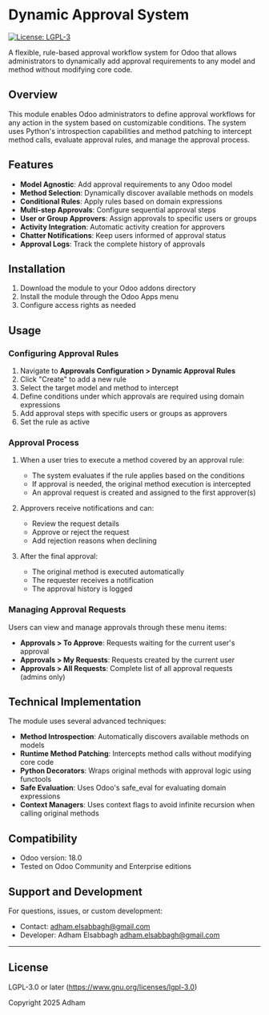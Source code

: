 # Dynamic Approval System

[![License: LGPL-3](https://img.shields.io/badge/License-LGPL--3-blue.svg)](https://www.gnu.org/licenses/lgpl-3.0)

A flexible, rule-based approval workflow system for Odoo that allows administrators to dynamically add approval requirements to any model and method without modifying core code.

## Overview

This module enables Odoo administrators to define approval workflows for any action in the system based on customizable conditions. The system uses Python's introspection capabilities and method patching to intercept method calls, evaluate approval rules, and manage the approval process.

## Features

- **Model Agnostic**: Add approval requirements to any Odoo model
- **Method Selection**: Dynamically discover available methods on models
- **Conditional Rules**: Apply rules based on domain expressions
- **Multi-step Approvals**: Configure sequential approval steps
- **User or Group Approvers**: Assign approvals to specific users or groups
- **Activity Integration**: Automatic activity creation for approvers
- **Chatter Notifications**: Keep users informed of approval status
- **Approval Logs**: Track the complete history of approvals

## Installation

1. Download the module to your Odoo addons directory
2. Install the module through the Odoo Apps menu
3. Configure access rights as needed

## Usage

### Configuring Approval Rules

1. Navigate to **Approvals Configuration > Dynamic Approval Rules**
2. Click "Create" to add a new rule
3. Select the target model and method to intercept
4. Define conditions under which approvals are required using domain expressions
5. Add approval steps with specific users or groups as approvers
6. Set the rule as active

### Approval Process

1. When a user tries to execute a method covered by an approval rule:
   - The system evaluates if the rule applies based on the conditions
   - If approval is needed, the original method execution is intercepted
   - An approval request is created and assigned to the first approver(s)
   
2. Approvers receive notifications and can:
   - Review the request details
   - Approve or reject the request
   - Add rejection reasons when declining

3. After the final approval:
   - The original method is executed automatically
   - The requester receives a notification
   - The approval history is logged

### Managing Approval Requests

Users can view and manage approvals through these menu items:

- **Approvals > To Approve**: Requests waiting for the current user's approval
- **Approvals > My Requests**: Requests created by the current user
- **Approvals > All Requests**: Complete list of all approval requests (admins only)

## Technical Implementation

The module uses several advanced techniques:

- **Method Introspection**: Automatically discovers available methods on models
- **Runtime Method Patching**: Intercepts method calls without modifying core code
- **Python Decorators**: Wraps original methods with approval logic using functools
- **Safe Evaluation**: Uses Odoo's safe_eval for evaluating domain expressions
- **Context Managers**: Uses context flags to avoid infinite recursion when calling original methods

## Compatibility

- Odoo version: 18.0
- Tested on Odoo Community and Enterprise editions

## Support and Development

For questions, issues, or custom development:
- Contact: adham.elsabbagh@gmail.com
- Developer: Adham Elsabbagh <adham.elsabbagh@gmail.com>

---

## License

LGPL-3.0 or later (https://www.gnu.org/licenses/lgpl-3.0)

Copyright 2025 Adham
